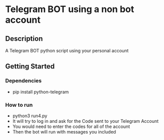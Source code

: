 # Telegram BOT using a non bot account

## Description

A Telegram BOT python script using your personal account

## Getting Started

### Dependencies

* pip install python-telegram

### How to run

* python3 run4.py
* It will try to log in and ask for the Code sent to your Telegram Account
* You would need to enter the codes for all of the account
* Then the bot will run with messages you included